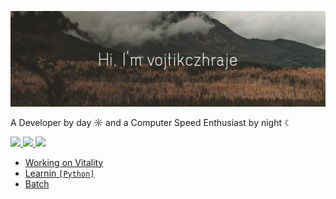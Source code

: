 ![Header image](https://github.com/vojtikczhraje/vojtikczhraje/blob/main/Github-Header.jpg)


A Developer by day ☼ and a Computer Speed Enthusiast by night ☾



<p>
  <a href="https://twitter.com/vojtikczpari" target="_blank">
    <img src="https://img.shields.io/badge/-@vojtikczpari-212121?style=flat&labelColor=212121&logo=twitter&logoColor=white&link=https://twitter.com/vojtikczpari"
  </a>

 <a href="https://www.instagram.com/vojtikczhraje/" target="_blank">
    <img src="https://img.shields.io/badge/-@vojtikczhraje-212121?style=flat&labelColor=212121&logo=instagram&logoColor=white"
  </a>

   <a href="mailto:vojtikczhraje@gmail.com" target="_blank">
    <img src="https://img.shields.io/badge/-vojtikczhraje-212121?style=flat&labelColor=212121&logo=gmail&logoColor=white"
  </a>
</p>
     
- Working on Vitality
- Learnin ```[Python]```
- Batch
